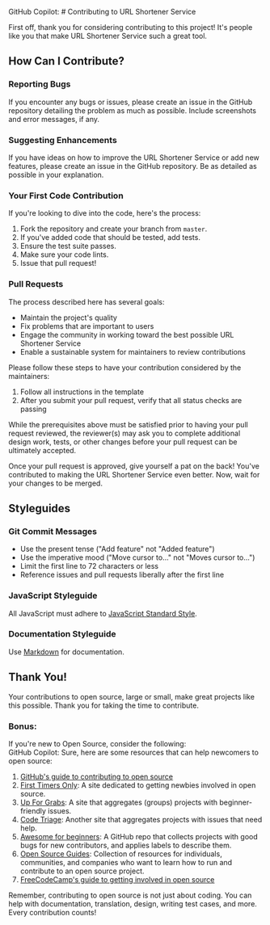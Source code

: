 GitHub Copilot: # Contributing to URL Shortener Service

First off, thank you for considering contributing to this project! It's people like you that make URL Shortener Service such a great tool.

## How Can I Contribute?

### Reporting Bugs

If you encounter any bugs or issues, please create an issue in the GitHub repository detailing the problem as much as possible. Include screenshots and error messages, if any.

### Suggesting Enhancements

If you have ideas on how to improve the URL Shortener Service or add new features, please create an issue in the GitHub repository. Be as detailed as possible in your explanation.

### Your First Code Contribution

If you're looking to dive into the code, here's the process:

1. Fork the repository and create your branch from `master`.
2. If you've added code that should be tested, add tests.
3. Ensure the test suite passes.
4. Make sure your code lints.
5. Issue that pull request!

### Pull Requests

The process described here has several goals:

- Maintain the project's quality
- Fix problems that are important to users
- Engage the community in working toward the best possible URL Shortener Service
- Enable a sustainable system for maintainers to review contributions

Please follow these steps to have your contribution considered by the maintainers:

1. Follow all instructions in the template
2. After you submit your pull request, verify that all status checks are passing

While the prerequisites above must be satisfied prior to having your pull request reviewed, the reviewer(s) may ask you to complete additional design work, tests, or other changes before your pull request can be ultimately accepted.

Once your pull request is approved, give yourself a pat on the back! You've contributed to making the URL Shortener Service even better. Now, wait for your changes to be merged.

## Styleguides

### Git Commit Messages

- Use the present tense ("Add feature" not "Added feature")
- Use the imperative mood ("Move cursor to..." not "Moves cursor to...")
- Limit the first line to 72 characters or less
- Reference issues and pull requests liberally after the first line

### JavaScript Styleguide

All JavaScript must adhere to [JavaScript Standard Style](https://standardjs.com/).

### Documentation Styleguide

Use [Markdown](https://daringfireball.net/projects/markdown/) for documentation.

## Thank You!

Your contributions to open source, large or small, make great projects like this possible. Thank you for taking the time to contribute.

### Bonus: 
If you're new to Open Source, consider the following:  
GitHub Copilot: Sure, here are some resources that can help newcomers to open source:

1. [GitHub's guide to contributing to open source](https://opensource.guide/how-to-contribute/)
2. [First Timers Only](https://www.firsttimersonly.com/): A site dedicated to getting newbies involved in open source.
3. [Up For Grabs](https://up-for-grabs.net/#/): A site that aggregates (groups) projects with beginner-friendly issues.
4. [Code Triage](https://www.codetriage.com/): Another site that aggregates projects with issues that need help.
5. [Awesome for beginners](https://github.com/MunGell/awesome-for-beginners): A GitHub repo that collects projects with good bugs for new contributors, and applies labels to describe them.
6. [Open Source Guides](https://opensource.guide/): Collection of resources for individuals, communities, and companies who want to learn how to run and contribute to an open source project.
7. [FreeCodeCamp's guide to getting involved in open source](https://www.freecodecamp.org/news/how-to-contribute-to-open-source-projects-for-the-first-time-84d01a0b3413/)

Remember, contributing to open source is not just about coding. You can help with documentation, translation, design, writing test cases, and more. Every contribution counts!